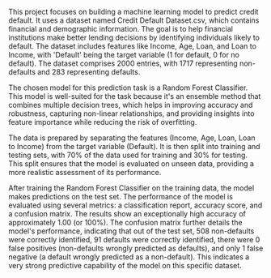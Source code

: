 This project focuses on building a machine learning model to predict credit default. It uses a dataset named Credit Default Dataset.csv, which contains financial and demographic information. The goal is to help financial institutions make better lending decisions by identifying individuals likely to default. The dataset includes features like Income, Age, Loan, and Loan to Income, with 'Default' being the target variable (1 for default, 0 for no default). The dataset comprises 2000 entries, with 1717 representing non-defaults and 283 representing defaults.

The chosen model for this prediction task is a Random Forest Classifier. This model is well-suited for the task because it's an ensemble method that combines multiple decision trees, which helps in improving accuracy and robustness, capturing non-linear relationships, and providing insights into feature importance while reducing the risk of overfitting.

The data is prepared by separating the features (Income, Age, Loan, Loan to Income) from the target variable (Default). It is then split into training and testing sets, with 70% of the data used for training and 30% for testing. This split ensures that the model is evaluated on unseen data, providing a more realistic assessment of its performance.

After training the Random Forest Classifier on the training data, the model makes predictions on the test set. The performance of the model is evaluated using several metrics: a classification report, accuracy score, and a confusion matrix. The results show an exceptionally high accuracy of approximately 1.00 (or 100%). The confusion matrix further details the model's performance, indicating that out of the test set, 508 non-defaults were correctly identified, 91 defaults were correctly identified, there were 0 false positives (non-defaults wrongly predicted as defaults), and only 1 false negative (a default wrongly predicted as a non-default). This indicates a very strong predictive capability of the model on this specific dataset.

